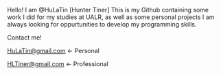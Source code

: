 Hello! I am @HuLaTin [Hunter Tiner]
This is my Github containing some work I did for my studies at UALR, as well as some personal projects
I am always looking for oppurtunities to develop my programming skills.

Contact me!

HuLaTin@gmail.com <- Personal

HLTiner@gmail.com <- Professional
